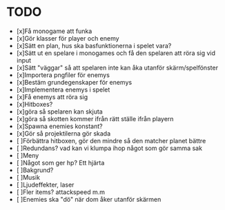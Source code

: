 # TODO
- [x]Få monogame att funka
- [x]Gör klasser för player och enemy
- [x]Sätt en plan, hus ska basfunktionerna i spelet vara? 
- [x]Sätt ut en spelare i monogames och få den spelaren att röra sig vid input
- [x]Sätt "väggar" så att spelaren inte kan åka utanför skärm/spelfönster
- [x]Importera pngfiler för enemys
- [x]Bestäm grundegenskaper för enemys
- [x]Implementera enemys i spelet
- [x]Få enemys att röra sig
- [x]Hitboxes?   
- [x]göra så spelaren kan skjuta
- [x]göra så skotten kommer ifrån rätt ställe ifrån playern
- [x]Spawna enemies konstant? 
- [x]Gör så projektilerna gör skada 
- [ ]Förbättra hitboxen, gör den mindre så den matcher planet bättre
- [ ]Redundans? vad kan vi klumpa ihop något som gör samma sak
- [ ]Meny
- [ ]Något som ger hp? Ett hjärta 
- [ ]Bakgrund?
- [ ]Musik
- [ ]Ljudeffekter, laser
- [ ]Fler items? attackspeed m.m
- [ ]Enemies ska "dö" när dom åker utanför skärmen